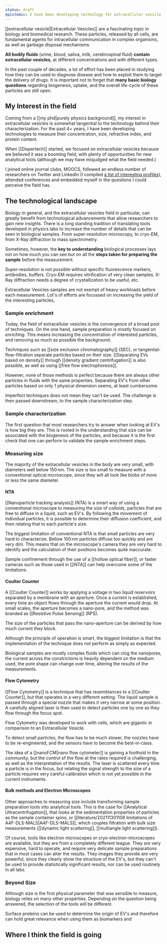 ```yaml
---
status: draft
epistemic: I have been developing technology for extracellular vesicle characterization for over 4 years
---
```

[[extracellular vesicle|Extracellular Vesicles]] are a fascinating topic in biology and biomedical research. These particles, released by all cells, are fundamental agents for intracellular communication in complex organisms, as well as garbage disposal mechanisms. 

**All bodily fluids** (urine, blood, saliva, milk, cerebrospinal fluid) **contain extracellular vesicles**, at different concentrations and with different types. 

In the past couple of decades, a lot of effort has been placed in studying how they can be used to diagnose disease and how to exploit them to target the delivery of drugs. It is important not to forget that **many basic biology questions** regarding biogenesis, uptake, and the overall life-cycle of these particles are still open. 

## My Interest in the field
Coming from a [[my phd|purely physics background]], my interest in extracellular vesicles is somewhat tangential to the technology behind their characterization. For the past 4+ years, I have been developing technologies to measure their concentration, size, refractive index, and protein content. 

When [[Dispertech]] started, we focused on extracellular vesicles because we believed it was a booming field, with plenty of opportunities for new analytical tools (although we may have misjudged what the field needed.) 

I joined online journal clubs, MOOCS, followed an endless number of researchers on Twitter and LinkedIn (I compiled [a list of interesting profiles](https://twitter.com/i/lists/1656191648404221954?s=20)), attended conferences and embedded myself in the questions I could perceive the field has. 

## The technological landscape
Biology in general, and the extracellular vesicles field in particular, can greatly benefit from technological advancements that allow researchers to gain new insights. There is a long standing tradition of translating tools developed in physics labs to increase the number of details that can be seen in biological samples. From super-resolution microscopy, to cryo-EM, from X-Ray diffraction to mass spectrometry. 

Sometimes, however, the **key to understanding** biological processes lays not on how much you can see but on all the **steps taken for preparing the sample** before the measurement. 

Super-resolution is not possible without specific fluorescence markers, antibodies, buffers. Cryo-EM requires vitrification of very clean samples. X-Ray diffraction needs a degree of crystallization to be useful, etc. 

Extracellular Vesicles samples are not exempt of heavy workloads before each measurement. Lot's of efforts are focussed on increasing the yield of the interesting particles, 

### Sample enrichment
Today, the field of extracellular vesicles is the convergence of a broad pool of techniques. On the one hand, sample preparation is mostly focused on *enriching*. This means increasing the concentration of interested particles, and removing as much as possible the background. 

Techniques such as [[size exclusion chromatography]] (SEC), or tangential-flow-filtration separate particles based on their size. [[Separating EVs based on density]] through [[density gradient centrifugation]] is also possible, as well as using [[free flow electrophoresis]]. 

However, none of those methods is perfect because there are always other particles in fluids with the same properties. Separating EV's from other particles based on only 1 physical dimension seems, at least cumbersome. 

Imperfect techniques does not mean they can't be used. The challenge is then passed downstream, to the sample characterization step. 

### Sample characterization
The first question that most researchers try to answer when looking at EV's is how big they are. This is rooted in the understanding that size can be associated with the biogenesis of the particles, and because it is the first check that one can perform to validate the sample enrichment steps. 

### Measuring size
The majority of the extracellular vesicles in the body are very small, with diameters well below $150\,\textrm{nm}$. The size is too small to measure with a conventional optical microscope, since they will all look like blobs of more or less the same diameter. 

#### NTA
[[Nanoparticle tracking analysis]] (NTA) is a smart way of using a conventional microscope to measuring the size of *colloids*, particles that are free to diffuse in a liquid, such as EV's. By following the movement of individual particles, it is possible to determine their diffusion coefficient, and then relating that to each particle's size. 

The biggest limitation of conventional NTA is that small particles are very hard to characterize. Bellow $100\, \textrm{nm}$ particles diffuse too quickly and are very dim. This means that on the microscope's camera they are very hard to identify and the calculation of their positions becomes quite inaccurate. 

Sample confinement through the use of a [[hollow optical fiber]], or faster cameras such as those used in [[iNTA]] can help overcome some of the limitations. 

#### Coulter Counter 
A [[Coulter Counter]] works by applying a voltage in two liquid reservoirs separated by a membrane with an aperture. Once a current is established, every time an object flows through the aperture the current would drop. At small scales, the aperture becomes a nano-pore, and the method was branded as [[Resistive Pulse Sensing]] (RPS). 

The size of the particles that pass the nano-aperture can be derived by how much current they block. 

Although the principle of operation is smart, the biggest limitation is that the implementation of the technique does not perform as simply as expected. 

Biological samples are mostly complex fluids which can clog the nanopores, the current across the constrictions is heavily dependent on the medium used, the pore shape can change over time, altering the results of the measurements. 

#### Flow Cytometry
[[Flow Cytometry]] is a technique that has resemblances to a [[Coulter Counter]], but that operates in a very different setting. The liquid sample is passed through a special nozzle that makes it very narrow at some position. A carefully aligned laser is then used to detect particles one by one as they flow through the focus spot. 

Flow Cytometry was developed to work with cells, which are gigantic in comparison to an Extracellular Vesicle. 

To detect small particles, the flow has to be much slower, the nozzles have to be re-engineered, and the sensors have to become the best-in-class. 

The idea of a [[nanoFCM|nano flow cytometer]] is gaining a foothold in the community, but the control of the flow at the rates required is challenging, as well as the interpretation of the results. The laser is scattered every time a particle is in the focus, but relating the signal strength to the size of a particle requires very careful calibration which is not yet possible in the current instruments. 

#### Bulk methods and Electron Microscopes
Other approaches to measuring size include transforming sample preparation tools into analytical tools. This is the case for [[Analytical Ultracentrifugation]], that looks at the sedimentation properties of particles as the sample container spins, or [[literature/202111301108 limitations of A4F-DLS-MALS|A4F-DLS-MALS]], which couples filtration with bulk size measurements ([[dynamic light scattering]], [[multiangle light scattering]]). 

Of course, tools like electron microscopes or cryo-electron-microscopes are available, but they are from a completely different league. They are very expensive, hard to operate, and require very delicate sample preparations that in most cases can alter the results. They images they provide are very powerful, since they clearly show the structure of the EV's, but they can't be used to provide statistically significant results, nor can be used routinely in all labs. 

### Beyond Size
Although size is the first physical parameter that was sensible to measure, biology relies on many other properties. Depending on the question being answered, the selection of the tools will be different. 

Surface proteins can be used to determine the origin of EV's and therefore can hold great relevance when using them as biomarkers and 


## Where I think the field is going
